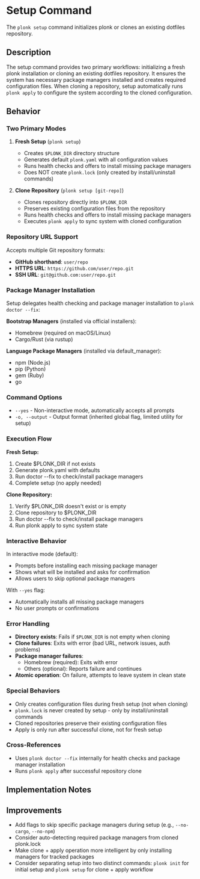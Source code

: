 # Setup Command

The `plonk setup` command initializes plonk or clones an existing dotfiles repository.

## Description

The setup command provides two primary workflows: initializing a fresh plonk installation or cloning an existing dotfiles repository. It ensures the system has necessary package managers installed and creates required configuration files. When cloning a repository, setup automatically runs `plonk apply` to configure the system according to the cloned configuration.

## Behavior

### Two Primary Modes

1. **Fresh Setup** (`plonk setup`)
   - Creates `$PLONK_DIR` directory structure
   - Generates default `plonk.yaml` with all configuration values
   - Runs health checks and offers to install missing package managers
   - Does NOT create `plonk.lock` (only created by install/uninstall commands)

2. **Clone Repository** (`plonk setup [git-repo]`)
   - Clones repository directly into `$PLONK_DIR`
   - Preserves existing configuration files from the repository
   - Runs health checks and offers to install missing package managers
   - Executes `plonk apply` to sync system with cloned configuration

### Repository URL Support

Accepts multiple Git repository formats:
- **GitHub shorthand**: `user/repo`
- **HTTPS URL**: `https://github.com/user/repo.git`
- **SSH URL**: `git@github.com:user/repo.git`

### Package Manager Installation

Setup delegates health checking and package manager installation to `plonk doctor --fix`:

**Bootstrap Managers** (installed via official installers):
- Homebrew (required on macOS/Linux)
- Cargo/Rust (via rustup)

**Language Package Managers** (installed via default_manager):
- npm (Node.js)
- pip (Python)
- gem (Ruby)
- go

### Command Options

- `--yes` - Non-interactive mode, automatically accepts all prompts
- `-o, --output` - Output format (inherited global flag, limited utility for setup)

### Execution Flow

**Fresh Setup:**
1. Create $PLONK_DIR if not exists
2. Generate plonk.yaml with defaults
3. Run doctor --fix to check/install package managers
4. Complete setup (no apply needed)

**Clone Repository:**
1. Verify $PLONK_DIR doesn't exist or is empty
2. Clone repository to $PLONK_DIR
3. Run doctor --fix to check/install package managers
4. Run plonk apply to sync system state

### Interactive Behavior

In interactive mode (default):
- Prompts before installing each missing package manager
- Shows what will be installed and asks for confirmation
- Allows users to skip optional package managers

With `--yes` flag:
- Automatically installs all missing package managers
- No user prompts or confirmations

### Error Handling

- **Directory exists**: Fails if `$PLONK_DIR` is not empty when cloning
- **Clone failures**: Exits with error (bad URL, network issues, auth problems)
- **Package manager failures**:
  - Homebrew (required): Exits with error
  - Others (optional): Reports failure and continues
- **Atomic operation**: On failure, attempts to leave system in clean state

### Special Behaviors

- Only creates configuration files during fresh setup (not when cloning)
- `plonk.lock` is never created by setup - only by install/uninstall commands
- Cloned repositories preserve their existing configuration files
- Apply is only run after successful clone, not for fresh setup

### Cross-References

- Uses `plonk doctor --fix` internally for health checks and package manager installation
- Runs `plonk apply` after successful repository clone

## Implementation Notes

## Improvements

- Add flags to skip specific package managers during setup (e.g., `--no-cargo`, `--no-npm`)
- Consider auto-detecting required package managers from cloned plonk.lock
- Make clone + apply operation more intelligent by only installing managers for tracked packages
- Consider separating setup into two distinct commands: `plonk init` for initial setup and `plonk setup` for clone + apply workflow
